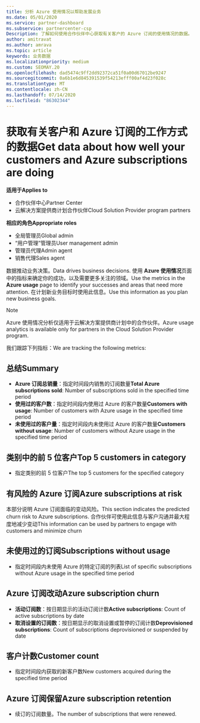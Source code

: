 ```yaml
---
title: 分析 Azure 使用情况以帮助发展业务
ms.date: 05/01/2020
ms.service: partner-dashboard
ms.subservice: partnercenter-csp
Description: 了解如何使用合作伙伴中心获取有关客户的 Azure 订阅的使用情况的数据。
author: amitravat
ms.author: amrava
ms.topic: article
keywords: 业务数据
ms.localizationpriority: medium
ms.custom: SEOMAY.20
ms.openlocfilehash: dad5474c9ff2dd92372ca51f0a00d67012be9247
ms.sourcegitcommit: 0a6b1e6d845391539f54213efff00af4d23f028c
ms.translationtype: MT
ms.contentlocale: zh-CN
ms.lasthandoff: 07/14/2020
ms.locfileid: "86302344"
---
```

# <a name="get-data-about-how-well-your-customers-and-azure-subscriptions-are-doing"></a><span data-ttu-id="82198-104">获取有关客户和 Azure 订阅的工作方式的数据</span><span class="sxs-lookup"><span data-stu-id="82198-104">Get data about how well your customers and Azure subscriptions are doing</span></span>

<span data-ttu-id="82198-105">**适用于**</span><span class="sxs-lookup"><span data-stu-id="82198-105">**Applies to**</span></span>

- <span data-ttu-id="82198-106">合作伙伴中心</span><span class="sxs-lookup"><span data-stu-id="82198-106">Partner Center</span></span>
- <span data-ttu-id="82198-107">云解决方案提供商计划合作伙伴</span><span class="sxs-lookup"><span data-stu-id="82198-107">Cloud Solution Provider program partners</span></span>

<span data-ttu-id="82198-108">**相应的角色**</span><span class="sxs-lookup"><span data-stu-id="82198-108">**Appropriate roles**</span></span>

- <span data-ttu-id="82198-109">全局管理员</span><span class="sxs-lookup"><span data-stu-id="82198-109">Global admin</span></span>
- <span data-ttu-id="82198-110">“用户管理”管理员</span><span class="sxs-lookup"><span data-stu-id="82198-110">User management admin</span></span>
- <span data-ttu-id="82198-111">管理员代理</span><span class="sxs-lookup"><span data-stu-id="82198-111">Admin agent</span></span>
- <span data-ttu-id="82198-112">销售代理</span><span class="sxs-lookup"><span data-stu-id="82198-112">Sales agent</span></span>

<span data-ttu-id="82198-113">数据推动业务决策。</span><span class="sxs-lookup"><span data-stu-id="82198-113">Data drives business decisions.</span></span> <span data-ttu-id="82198-114">使用 **Azure 使用情况**页面中的指标来确定你的成功，以及需要更多关注的领域。</span><span class="sxs-lookup"><span data-stu-id="82198-114">Use the metrics in the **Azure usage** page to identify your successes and areas that need more attention.</span></span> <span data-ttu-id="82198-115">在计划新业务目标时使用此信息。</span><span class="sxs-lookup"><span data-stu-id="82198-115">Use this information as you plan new business goals.</span></span>

> [!NOTE]
> <span data-ttu-id="82198-116">Azure 使用情况分析仅适用于云解决方案提供商计划中的合作伙伴。</span><span class="sxs-lookup"><span data-stu-id="82198-116">Azure usage analytics is available only for partners in the Cloud Solution Provider program.</span></span>

<span data-ttu-id="82198-117">我们跟踪下列指标：</span><span class="sxs-lookup"><span data-stu-id="82198-117">We are tracking the following metrics:</span></span>

## <a name="summary"></a><span data-ttu-id="82198-118">总结</span><span class="sxs-lookup"><span data-stu-id="82198-118">Summary</span></span>

- <span data-ttu-id="82198-119">**Azure 订阅总销量**：指定时间段内销售的订阅数量</span><span class="sxs-lookup"><span data-stu-id="82198-119">**Total Azure subscriptions sold**: Number of subscriptions sold in the specified time period</span></span>  
- <span data-ttu-id="82198-120">**使用过的客户数**：指定时间段内使用过 Azure 的客户数量</span><span class="sxs-lookup"><span data-stu-id="82198-120">**Customers with usage**: Number of customers with Azure usage in the specified time period</span></span>  
- <span data-ttu-id="82198-121">**未使用过的客户量**：指定时间段内未使用过 Azure 的客户数量</span><span class="sxs-lookup"><span data-stu-id="82198-121">**Customers without usage**: Number of customers without Azure usage in the specified time period</span></span>  

## <a name="top-5-customers-in-category"></a><span data-ttu-id="82198-122">类别中的前 5 位客户</span><span class="sxs-lookup"><span data-stu-id="82198-122">Top 5 customers in category</span></span>

- <span data-ttu-id="82198-123">指定类别的前 5 位客户</span><span class="sxs-lookup"><span data-stu-id="82198-123">The top 5 customers for the specified category</span></span>  

## <a name="azure-subscriptions-at-risk"></a><span data-ttu-id="82198-124">有风险的 Azure 订阅</span><span class="sxs-lookup"><span data-stu-id="82198-124">Azure subscriptions at risk</span></span>

<span data-ttu-id="82198-125">本部分说明 Azure 订阅面临的变动风险。</span><span class="sxs-lookup"><span data-stu-id="82198-125">This section indicates the predicted churn risk to Azure subscriptions.</span></span> <span data-ttu-id="82198-126">合作伙伴可使用此信息与客户沟通并最大程度地减少变动</span><span class="sxs-lookup"><span data-stu-id="82198-126">This information can be used by partners to engage with customers and minimize churn</span></span>

## <a name="subscriptions-without-usage"></a><span data-ttu-id="82198-127">未使用过的订阅</span><span class="sxs-lookup"><span data-stu-id="82198-127">Subscriptions without usage</span></span>

- <span data-ttu-id="82198-128">指定时间段内未使用 Azure 的特定订阅的列表</span><span class="sxs-lookup"><span data-stu-id="82198-128">List of specific subscriptions without Azure usage in the specified time period</span></span>  

## <a name="azure-subscription-churn"></a><span data-ttu-id="82198-129">Azure 订阅改动</span><span class="sxs-lookup"><span data-stu-id="82198-129">Azure subscription churn</span></span>

- <span data-ttu-id="82198-130">**活动订阅数**：按日期显示的活动订阅计数</span><span class="sxs-lookup"><span data-stu-id="82198-130">**Active subscriptions**: Count of active subscriptions by date</span></span>  
- <span data-ttu-id="82198-131">**取消设置的订阅数**：按日期显示的取消设置或暂停的订阅计数</span><span class="sxs-lookup"><span data-stu-id="82198-131">**Deprovisioned subscriptions**: Count of subscriptions deprovisioned or suspended by date</span></span>  

## <a name="customer-count"></a><span data-ttu-id="82198-132">客户计数</span><span class="sxs-lookup"><span data-stu-id="82198-132">Customer count</span></span>

- <span data-ttu-id="82198-133">指定时间段内获取的新客户数</span><span class="sxs-lookup"><span data-stu-id="82198-133">New customers acquired during the specified time period</span></span>  

## <a name="azure-subscription-retention"></a><span data-ttu-id="82198-134">Azure 订阅保留</span><span class="sxs-lookup"><span data-stu-id="82198-134">Azure subscription retention</span></span>

- <span data-ttu-id="82198-135">续订的订阅数量。</span><span class="sxs-lookup"><span data-stu-id="82198-135">The number of subscriptions that were renewed.</span></span>
